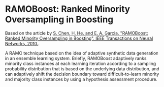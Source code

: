 # RAMOBoost: Ranked Minority Oversampling in Boosting

Based on the article by [S. Chen, H. He, and E. A. Garcia. "RAMOBoost: Ranked Minority Oversampling in Boosting". IEEE Transactions on Neural Networks, 2010.](https://ieeexplore.ieee.org/document/5559472). 

A RAMO technique based on the idea of adaptive synthetic data generation in an ensemble learning system. Briefly, RAMOBoost adaptively ranks minority class instances at each learning iteration according to a sampling probability distribution that is based on the underlying data distribution, and can adaptively shift the decision boundary toward difficult-to-learn minority and majority class instances by using a hypothesis assessment procedure.
